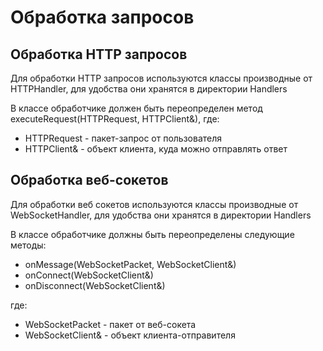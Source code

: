 # Обработка запросов
## Обработка HTTP запросов
Для обработки HTTP запросов используются классы производные от HTTPHandler, для удобства они хранятся в директории Handlers

В классе обработчике должен быть переопределен метод executeRequest(HTTPRequest, HTTPClient&), где:
- HTTPRequest - пакет-запрос от пользователя
- HTTPClient& - объект клиента, куда можно отправлять ответ

## Обработка веб-сокетов
Для обработки веб сокетов используются классы производные от WebSocketHandler, для удобства они хранятся в директории Handlers

В классе обработчике должны быть переопределены следующие методы:
- onMessage(WebSocketPacket, WebSocketClient&)
- onConnect(WebSocketClient&)
- onDisconnect(WebSocketClient&)

где:
- WebSocketPacket - пакет от веб-сокета
- WebSocketClient& - объект клиента-отправителя